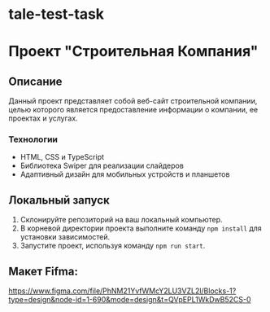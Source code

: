 # tale-test-task

# Проект "Строительная Компания"

## Описание

Данный проект представляет собой веб-сайт строительной компании, целью которого является предоставление информации о компании, ее проектах и услугах.

### Технологии

- HTML, CSS и TypeScript
- Библиотека Swiper для реализации слайдеров
- Адаптивный дизайн для мобильных устройств и планшетов

## Локальный запуск

1. Склонируйте репозиторий на ваш локальный компьютер.
2. В корневой директории проекта выполните команду `npm install` для установки зависимостей.
3. Запустите проект, используя команду `npm run start`.

## Макет Fifma:

https://www.figma.com/file/PhNM21YvfWMcY2LU3VZL2l/Blocks-1?type=design&node-id=1-690&mode=design&t=QVpEPL1WkDwB52CS-0
